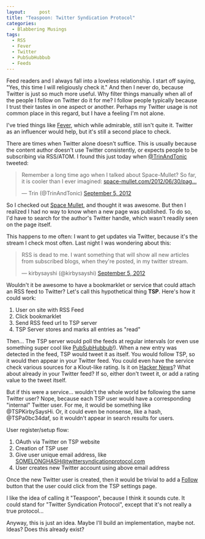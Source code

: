 ```yaml
---
layout:     post
title: "Teaspoon: Twitter Syndication Protocol"
categories: 
  - Blabbering Musings
tags:       
  - RSS
  - Fever
  - Twitter
  - PubSubHubbub
  - Feeds
---
```


Feed readers and I always fall into a loveless relationship. I start off saying, "Yes, this time I will religiously check it." And then I never do, because Twitter is just so much more useful. Why filter things manually when all of the people I follow on Twitter do it for me? I follow people typically because I trust their tastes in one aspect or another. Perhaps my Twitter usage is not common place in this regard, but I have a feeling I'm not alone. 

I've tried things like [Fever][], which while admirable, still isn't quite it. Twitter as an influencer would help, but it's still a second place to check.

There are times when Twitter alone doesn't suffice. This is usually because the content author doesn't use Twitter consistently, or expects people to be subscribing via RSS/ATOM. I found this just today when [@TrinAndTonic][] tweeted:

<blockquote class="twitter-tweet tw-align-center"><p>Remember a long time ago when I talked about Space-Mullet? So far, it is cooler than I ever imagined: <a href="http://t.co/EorD7qcQ" title="http://www.space-mullet.com/2012/06/30/page-1-7/">space-mullet.com/2012/06/30/pag…</a></p>&mdash; Trin (@TrinAndTonic) <a href="https://twitter.com/TrinAndTonic/status/243354070612582400" data-datetime="2012-09-05T14:25:06+00:00">September 5, 2012</a></blockquote>
<script src="//platform.twitter.com/widgets.js" charset="utf-8"></script>

So I checked out [Space Mullet][], and thought it was awesome. But then I realized I had no way to know when a new page was published. To do so, I'd have to search for the author's Twitter handle, which wasn't readily seen on the page itself. 

This happens to me often: I want to get updates via Twitter, because it's the stream I check most often. Last night I was wondering about this:

<blockquote class="twitter-tweet tw-align-center"><p>RSS is dead to me. I want something that will show all new articles from subscribed blogs, when they're posted, in my twitter stream.</p>&mdash; kirbysayshi (@kirbysayshi) <a href="https://twitter.com/kirbysayshi/status/243249747836669952" data-datetime="2012-09-05T07:30:33+00:00">September 5, 2012</a></blockquote>
<script src="//platform.twitter.com/widgets.js" charset="utf-8"></script>

Wouldn't it be awesome to have a bookmarklet or service that could attach an RSS feed to Twitter? Let's call this hypothetical thing **TSP**. Here's how it could work:

1. User on site with RSS Feed
2. Click bookmarklet
3. Send RSS feed url to TSP server
4. TSP Server stores and marks all entries as "read"

Then... The TSP server would poll the feeds at regular intervals (or even use something super cool like [PubSubHubbub][]!). When a new entry was detected in the feed, TSP would tweet it as itself. You would follow TSP, so it would then appear in your Twitter feed. You could even have the service check various sources for a Klout-like rating. Is it on [Hacker News][]? What about already in your Twitter feed? If so, either don't tweet it, or add a rating value to the tweet itself. 

But if this were a service... wouldn't the whole world be following the same Twitter user? Nope, because each TSP user would have a corresponding "internal" Twitter user. For me, it would be something like @TSPKirbySaysHi. Or, it could even be nonsense, like a hash, @TSPa0bc34daf, so it wouldn't appear in search results for users. 

User register/setup flow:

1. OAuth via Twitter on TSP website
2. Creation of TSP user
3. Give user unique email address, like SOMELONGHASH@twittersyndicationprotocol.com
4. User creates new Twitter account using above email address

Once the new Twitter user is created, then it would be trivial to add a [Follow][] button that the user could click from the TSP settings page. 

I like the idea of calling it "Teaspoon", because I think it sounds cute. It could stand for "Twitter Syndication Protocol", except that it's not really a true protocol... 

Anyway, this is just an idea. Maybe I'll build an implementation, maybe not. Ideas? Does this already exist?

[Fever]: http://feedafever.com/
[@TrinAndTonic]: https://twitter.com/TrinAndTonic
[Space Mullet]: http://www.space-mullet.com/
[PubSubHubbub]: http://en.wikipedia.org/wiki/PubSubHubbub
[Hacker News]: http://news.ycombinator.com/
[Follow]: https://twitter.com/about/resources/buttons#follow
